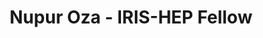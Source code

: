 ---
layout: fellow
pagetype: fellow
permalink: /fellows/nupuroza.html
fellow-name: Nupur Oza
title: Nupur Oza - IRIS-HEP Fellow
active: false
dates:
  start: 2021-05-24
  end: 2021-08-20
photo: /assets/images/team/fellows-2021/Nupur-Oza.jpg
institution: University of Pennsylvania
e-mail: nupoza@sas.upenn.edu
project_title: Implementation of ML algorithms for ambiguity resolution in ACTS track
  reconstruction
focus-area: ia
project_goal: >
  The high-pileup of collisions associated with the upgrade of the HL-LHC will offer
  serious computational limitations to particle tracking. ACTS, an experiment independent
  tool for track reconstruction, is especially CPU-expensive in its ambiguity solving
  step. To mitigate this, this project seeks to implement ML-based algorithms for
  ambiguity solving and final track resolution within ACTS.
mentors:
- Dr. Carlo Varni (UC Berkeley)
- Professor Heather Gray (UC Berkeley, LBNL)

proposal: /assets/pdf/fellows-2021/Oza_Nupur_Proposal.pdf
presentations:
- title: Deep Learning for Ambiguity Resolution in ACTS
  date: 2021-09-08
  url: https://indico.cern.ch/event/1071399/contributions/4505116/attachments/2306008/3923111/Deep%20Learning%20for%20Ambiguity%20Resolution%20in%20ACTS.pdf
  meeting: IRIS-HEP Topical Meetings
  meetingurl: https://indico.cern.ch/event/1071399/
  recordingurl: https://www.youtube.com/watch?v=XIq9DyWIOP8&t=1174s
  focus-area: ia
current_status: >
github-username: nupuroza

linkedin-profile: https://www.linkedin.com/in/nupur-oza-6b85b9119
---